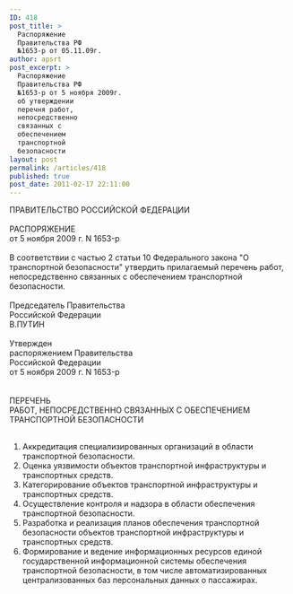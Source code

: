 ```yaml
---
ID: 418
post_title: >
  Распоряжение
  Правительства РФ
  №1653-р от 05.11.09г.
author: apsrt
post_excerpt: >
  Распоряжение
  Правительства РФ
  №1653-р от 5 ноября 2009г.
  об утверждении
  перечня работ,
  непосредственно
  связанных с
  обеспечением
  транспортной
  безопасности
layout: post
permalink: /articles/418
published: true
post_date: 2011-02-17 22:11:00
---
```

ПРАВИТЕЛЬСТВО РОССИЙСКОЙ ФЕДЕРАЦИИ<br />
<br />
РАСПОРЯЖЕНИЕ<br />
от 5 ноября 2009 г. N 1653-р<br />
<br />
В соответствии с частью 2 статьи 10 Федерального закона &quot;О транспортной безопасности&quot; утвердить прилагаемый перечень работ, непосредственно связанных с обеспечением транспортной безопасности.<br />
<br />
Председатель Правительства<br />
Российской Федерации<br />
В.ПУТИН<br />
<br />
Утвержден<br />
распоряжением Правительства<br />
Российской Федерации<br />
от 5 ноября 2009 г. N 1653-р<br />
<br />
<br />
ПЕРЕЧЕНЬ<br />
РАБОТ, НЕПОСРЕДСТВЕННО СВЯЗАННЫХ С ОБЕСПЕЧЕНИЕМ<br />
ТРАНСПОРТНОЙ БЕЗОПАСНОСТИ<br />
<br />
1. Аккредитация специализированных организаций в области транспортной безопасности.<br />
2. Оценка уязвимости объектов транспортной инфраструктуры и транспортных средств.<br />
3. Категорирование объектов транспортной инфраструктуры и транспортных средств.<br />
4. Осуществление контроля и надзора в области обеспечения транспортной безопасности.<br />
5. Разработка и реализация планов обеспечения транспортной безопасности объектов транспортной инфраструктуры и транспортных средств.<br />
6. Формирование и ведение информационных ресурсов единой государственной информационной системы обеспечения транспортной безопасности, в том числе автоматизированных централизованных баз персональных данных о пассажирах.